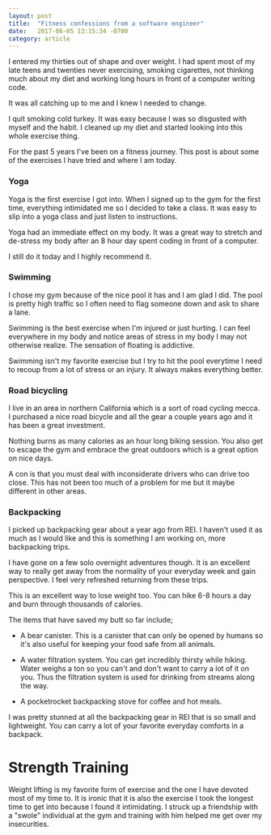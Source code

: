 ```yaml
---
layout: post
title:  "Fitness confessions from a software engineer"
date:   2017-06-05 13:15:34 -0700
category: article
---
```


I entered my thirties out of shape and over weight. I had spent most of my late teens and twenties never exercising, smoking cigarettes, not thinking much about my diet and working long hours in front of a computer writing code.

It was all catching up to me and I knew I needed to change.

<!-- more -->

I quit smoking cold turkey. It was easy because I was so disgusted with myself and the habit. I cleaned up my diet and started looking into this whole exercise thing.

For the past 5 years I've been on a fitness journey. This post is about some of the exercises I have tried and where I am today.

### Yoga

Yoga is the first exercise I got into. When I signed up to the gym for the first time, everything intimidated me so I decided to take a class. It was easy to slip into a yoga class and just listen to instructions. 

Yoga had an immediate effect on my body. It was a great way to stretch and de-stress my body after an 8 hour day spent coding in front of a computer. 

I still do it today and I highly recommend it. 

### Swimming

I chose my gym because of the nice pool it has and I am glad I did. The pool is pretty high traffic so I often need to flag someone down and ask to share a lane. 

Swimming is the best exercise when I'm injured or just hurting. I can feel everywhere in my body and notice areas of stress in my body I may not otherwise realize. The sensation of floating is addictive. 

Swimming isn't my favorite exercise but I try to hit the pool everytime I need to recoup from a lot of stress or an injury. It always makes everything better.

### Road bicycling

I live in an area in northern California which is a sort of road cycling mecca. I purchased a nice road bicycle and all the gear a couple years ago and it has been a great investment. 

Nothing burns as many calories as an hour long biking session. You also get to escape the gym and embrace the great outdoors which is a great option on nice days. 

A con is that you must deal with inconsiderate drivers who can drive too close. This has not been too much of a problem for me but it maybe different in other areas.

### Backpacking

I picked up backpacking gear about a year ago from REI. I haven't used it as much as I would like and this is something I am working on, more backpacking trips. 

I have gone on a few solo overnight adventures though. It is an excellent way to really get away from the normality of your everyday week and gain perspective. I feel very refreshed returning from these trips.

This is an excellent way to lose weight too. You can hike 6-8 hours a day and burn through thousands of calories. 

The items that have saved my butt so far include;

* A bear canister. This is a canister that can only be opened by humans so it's also useful for keeping your food safe from all animals.

* A water filtration system. You can get incredibly thirsty while hiking. Water weighs a ton so you can't and don't want to carry a lot of it on you. Thus the filtration system is used for drinking from streams along the way. 

* A pocketrocket backpacking stove for coffee and hot meals.

I was pretty stunned at all the backpacking gear in REI that is so small and lightweight. You can carry a lot of your favorite everyday comforts in a backpack.

# Strength Training

Weight lifting is my favorite form of exercise and the one I have devoted most of my time to. It is ironic that it is also the exercise I took the longest time to get into because I found it intimidating. I struck up a friendship with a "swole" individual at the gym and training with him helped me get over my insecurities.
